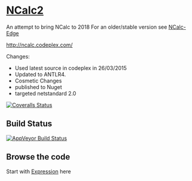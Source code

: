 # [NCalc2](http://pitermarx.github.io/NCalc2/)
An attempt to bring NCalc to 2018
For an older/stable version see [NCalc-Edge](https://github.com/pitermarx/NCalc-Edge)

http://ncalc.codeplex.com/

Changes:
- Used latest source in codeplex in 26/03/2015
- Updated to ANTLR4.
- Cosmetic Changes
- published to Nuget
- targeted netstandard 2.0

[![Coveralls Status](https://coveralls.io/repos/pitermarx/NCalc2/badge.svg?branch=master)](https://coveralls.io/r/pitermarx/NCalc2)

## Build Status
[![AppVeyor Build Status](https://ci.appveyor.com/api/projects/status/s9d2sqd3il4r6g63/branch/master?svg=true)](https://ci.appveyor.com/project/pitermarx/ncalc2/branch/master)

## Browse the code
Start with [Expression](http://sourcebrowser.io/Browse/pitermarx/NCalc2/NCalc2/Expression.cs) here
